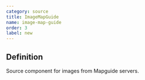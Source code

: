 ```yaml
---
category: source
title: ImageMapGuide
name: image-map-guide
order: 3
label: new
---
```


## Definition

Source component for images from Mapguide servers.
